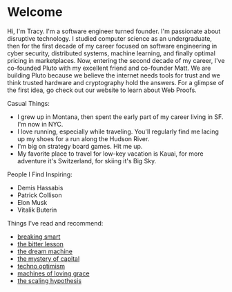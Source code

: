 # Welcome

Hi, I'm Tracy. I'm a software engineer turned founder. I'm passionate about disruptive technology. I studied computer science as an undergraduate, then for the first decade of my career focused on software engineering in cyber security, distributed systems, machine learning, and finally optimal pricing in marketplaces. Now, entering the second decade of my career, I've co-founded Pluto with my excellent friend and co-founder Matt. We are building Pluto because we believe the internet needs tools for trust and we think trusted hardware and cryptography hold the answers. For a glimpse of the first idea, go check out our website to learn about Web Proofs.



Casual Things:
- I grew up in Montana, then spent the early part of my career living in SF. I'm now in NYC.
- I love running, especially while traveling. You'll regularly find me lacing up my shoes for a run along the Hudson River.
- I'm big on strategy board games. Hit me up.
- My favorite place to travel for low-key vacation is Kauai, for more adventure it's Switzerland, for skiing it's Big Sky.

People I Find Inspiring:
- Demis Hassabis
- Patrick Collison
- Elon Musk
- Vitalik Buterin

Things I've read and recommend:
- [breaking smart](https://breakingsmart.com/en/about/)
- [the bitter lesson](https://www.cs.utexas.edu/~eunsol/courses/data/bitter_lesson.pdf)
- [the dream machine](https://www.amazon.com/Dream-Machine-M-Mitchell-Waldrop-ebook/dp/B07GBCX7YC/ref=sr_1_1?crid=1SC8TJFYQQRUS&dib=eyJ2IjoiMSJ9.wR-xopmJBXyfc9V5xkTfBomndCgxYYCFNKrOlsRW5FciA6CfGinxWxLKsuxS52Nv1wtqgaBtmRLaqwLAdkK7AE5enbh9p4qbWB7Mp007h9-u6gM53CxqGsj3GYtytNs9hL42DL-nuxh6UqF7zgNrtVGz5FAMpktIQOTIy5HkRG58mdA8AtGTXfZwqo7qddAnDsAEXer_7w8curRuwHeUXvIFUEyCb2Mvwq9eEwxPrt0.yAeRF4E5Kl08IeOeQvwHbaS6IagQwkX6jWJpQixTIWU&dib_tag=se&keywords=the+dream+machine&qid=1730533994&sprefix=the+dream+machine%2Caps%2C87&sr=8-1)
- [the mystery of capital](https://www.goodreads.com/book/show/24037177-the-mystery-of-capital)
- [techno optimism](https://vitalik.eth.limo/general/2023/11/27/techno_optimism.html)
- [machines of loving grace](https://darioamodei.com/machines-of-loving-grace)
- [the scaling hypothesis](https://gwern.net/scaling-hypothesis)
